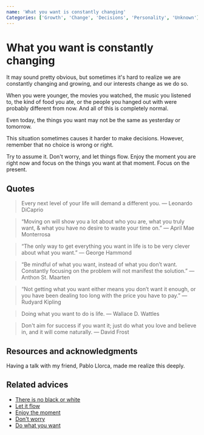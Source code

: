 ```yaml
---
name: 'What you want is constantly changing'
Categories: ['Growth', 'Change', 'Decisions', 'Personality', 'Unknown']
---
```

# What you want is constantly changing

It may sound pretty obvious, but sometimes it's hard to realize we are constantly changing and growing, and our interests change as we do so.

When you were younger, the movies you watched, the music you listened to, the kind of food you ate, or the people you hanged out with were probably different from now. And all of this is completely normal.

Even today, the things you want may not be the same as yesterday or tomorrow.

This situation sometimes causes it harder to make decisions. However, remember that no choice is wrong or right.

Try to assume it. Don't worry, and let things flow. Enjoy the moment you are right now and focus on the things you want at that moment. Focus on the present.

## Quotes

> Every next level of your life will demand a different you. ― Leonardo DiCaprio

> “Moving on will show you a lot about who you are, what you truly want, & what you have no desire to waste your time on.” ― April Mae Monterrosa

> “The only way to get everything you want in life is to be very clever about what you want.” ― George Hammond

> “Be mindful of what you want, instead of what you don’t want. Constantly focusing on the problem will not manifest the solution.” ― Anthon St. Maarten

> “Not getting what you want either means you don’t want it enough, or you have been dealing too long with the price you have to pay.” — Rudyard Kipling

> Doing what you want to do is life. ― Wallace D. Wattles

> Don't aim for success if you want it; just do what you love and believe in, and it will come naturally. ― David Frost

## Resources and acknowledgments

Having a talk with my friend, Pablo Llorca, made me realize this deeply.

## Related advices

- [There is no black or white](../There%20is%20no%20black%20or%20white/index.md)
- [Let it flow](../Let%20it%20flow/index.md)
- [Enjoy the moment](../Enjoy%20the%20moment/index.md)
- [Don't worry](../Don't%20worry/index.md)
- [Do what you want](../Do%20what%20you%20want/index.md)
